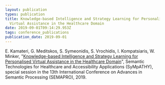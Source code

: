 ```yaml
---
layout: publication
types: publication
title: Knowledge-based Intelligence and Strategy Learning for Personalised
  Virtual Assistance in the Healthcare Domain
date: 2019-09-01T09:14:29.953Z
tags: conference_publications
publication_date: 2019-09-01
---
```

E. Kamateri, G. Meditskos, S. Symeonidis, S. Vrochidis, I. Kompatsiaris, W. Minker, "[Knowledge-based Intelligence and Strategy Learning for Personalised Virtual Assistance in the Healthcare Domain](https://www.researchgate.net/publication/338536656_Knowledge-based_Intelligence_and_Strategy_Learning_for_Personalised_Virtual_Assistance_in_the_Healthcare_Domain)", Semantic Technologies for Healthcare and Accessibility Applications (SyMpATHY), special session in the 13th International Conference on Advances in Semantic Processing (SEMAPRO), 2019.